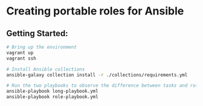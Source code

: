 # Creating portable roles for Ansible

## Getting Started:

```bash
# Bring up the environment
vagrant up
vagrant ssh

# Install Ansible collections
ansible-galaxy collection install -r ./collections/requirements.yml

# Run the two playbooks to observe the difference between tasks and roles
ansible-playbook long-playbook.yml
ansible-playbook role-playbook.yml
```